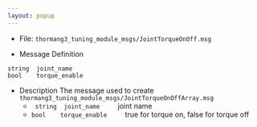 ```yaml
---
layout: popup
---
```


- File: `thormang3_tuning_module_msgs/JointTorqueOnOff.msg`

- Message Definition
 ```
 string  joint_name
 bool    torque_enable
 ```

- Description
The message used to create `thormang3_tuning_module_msgs/JointTorqueOnOffArray.msg`
    * ` string  joint_name`
&emsp;&emsp; joint name
    * `bool    torque_enable`
&emsp;&emsp; true for torque on, false for torque off
